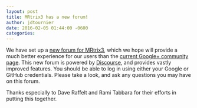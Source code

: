 ```yaml
---
layout: post
title: MRtrix3 has a new forum!
author: jdtournier
date: 2016-02-05 01:44:00 -0600
categories: 
---
```


We have set up a [new forum for MRtrix3](http://community.mrtrix.org/), which we hope will provide a much better experience for our users than the [current Google+ community page](https://plus.google.com/communities/111072048088633408015). This new forum is powered by [Discourse](https://www.discourse.org/), and provides vastly improved features. You should be able to log in using either your Google or GitHub credentials. Please take a look, and ask any questions you may have on this forum.

Thanks especially to Dave Raffelt and Rami Tabbara for their efforts in
putting this together. 
